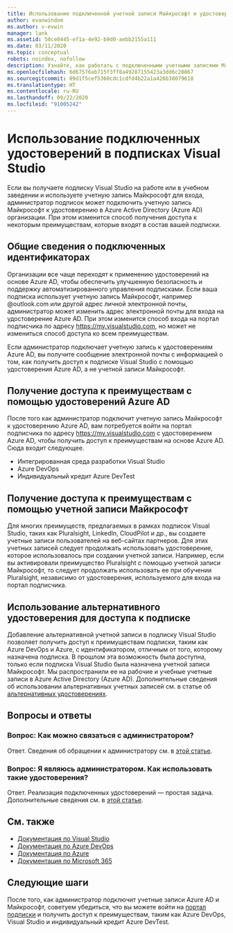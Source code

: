 ```yaml
---
title: Использование подключенной учетной записи Майкрософт и удостоверений Azure Active Directory | Документация Майкрософт
author: evanwindom
ms.author: v-evwin
manager: lank
ms.assetid: 50ce0445-ef1a-4e92-b9d0-aebb2155a111
ms.date: 03/11/2020
ms.topic: conceptual
robots: noindex, nofollow
description: Узнайте, как работать с подключенными учетными записями Майкрософт и удостоверениями Azure Active Directory
ms.openlocfilehash: 6d67576ab715f3ff8a49287155423a3dd6c20867
ms.sourcegitcommit: 09d1f5cef5360cdc1cdfd4b22a1a426b38079618
ms.translationtype: HT
ms.contentlocale: ru-RU
ms.lasthandoff: 09/22/2020
ms.locfileid: "91005242"
---
```

# <a name="how-to-use-connected-identities-in-visual-studio-subscriptions"></a>Использование подключенных удостоверений в подписках Visual Studio
Если вы получаете подписку Visual Studio на работе или в учебном заведении и используете учетную запись Майкрософт для входа, администратор подписок может подключить учетную запись Майкрософт к удостоверению в Azure Active Directory (Azure AD) организации.  При этом изменится способ получения доступа к некоторым преимуществам, которые входят в состав вашей подписки. 

## <a name="overview-of-connected-ids"></a>Общие сведения о подключенных идентификаторах
Организации все чаще переходят к применению удостоверений на основе Azure AD, чтобы обеспечить улучшенную безопасность и поддержку автоматизированного управления подписками.  Если ваша подписка использует учетную запись Майкрософт, например @outlook.com или другой адрес личной электронной почты, администратор может изменить адрес электронной почты для входа на удостоверение Azure AD.  При этом изменится способ входа на портал подписчика по адресу https://my.visualstudio.com, но может не измениться способ доступа ко всем преимуществам.  

Если администратор подключает учетную запись к удостоверениям Azure AD, вы получите сообщение электронной почты с информацией о том, как получить доступ к подписке Visual Studio с помощью удостоверения Azure AD, а не учетной записи Майкрософт. 

## <a name="how-to-access-benefits-using-azure-ad-identities"></a>Получение доступа к преимуществам с помощью удостоверений Azure AD
После того как администратор подключит учетную запись Майкрософт к удостоверению Azure AD, вам потребуется войти на портал подписчика по адресу https://my.visualstudio.com с удостоверением Azure AD, чтобы получить доступ к преимуществам на основе Azure AD.  Сюда входит следующее.
- Интегрированная среда разработки Visual Studio
- Azure DevOps
- Индивидуальный кредит Azure DevTest

## <a name="how-to-access-benefits-using-your-msa"></a>Получение доступа к преимуществам с помощью учетной записи Майкрософт
Для многих преимуществ, предлагаемых в рамках подписок Visual Studio, таких как Pluralsight, LinkedIn, CloudPilot и др., вы создаете учетные записи пользователей на веб-сайтах партнеров.  Для этих учетных записей следует продолжать использовать удостоверение, которое использовалось при создании учетной записи.  Например, если вы активировали преимущество Pluralsight с помощью учетной записи Майкрософт, то следует продолжать использовать ее при обучении Pluralsight, независимо от удостоверения, используемого для входа на портал подписчика.  

## <a name="use-an-alternate-identity-to-access-your-subscription"></a>Использование альтернативного удостоверения для доступа к подписке
Добавление альтернативной учетной записи в подписку Visual Studio позволяет получить доступ к преимуществам подписки, таким как Azure DevOps и Azure, с идентификатором, отличным от того, которому назначена подписка. В прошлом эта возможность была доступна, только если подписка Visual Studio была назначена учетной записи Майкрософт. Мы распространили ее на рабочие и учебные учетные записи в Azure Active Directory (Azure AD).  Дополнительные сведения об использовании альтернативных учетных записей см. в статье об [альтернативных удостоверениях](vs-alternate-identity.md). 

## <a name="frequently-asked-questions"></a>Вопросы и ответы
### <a name="q-how-can-i-contact-my-admin-about-this"></a>Вопрос: Как можно связаться с администратором?
Ответ.  Сведения об обращении к администратору см. в [этой статье](contact-my-admin.md).  

### <a name="q-im-an-admin--how-do-i-use-this"></a>Вопрос: Я являюсь администратором.  Как использовать такие удостоверения?
Ответ.  Реализация подключенных удостоверений — простая задача.  Дополнительные сведения см. в [этой статье](personal-email-sign-ins.md). 

## <a name="see-also"></a>См. также
- [Документация по Visual Studio](/visualstudio/)
- [Документация по Azure DevOps](/azure/devops/)
- [Документация по Azure](/azure/)
- [Документация по Microsoft 365](/microsoft-365/)

## <a name="next-steps"></a>Следующие шаги
После того, как администратор подключит учетные записи Azure AD и Майкрософт, советуем убедиться, что вы можете войти на [портал подписки](https://my.visualstudio.com?wt.mc_id=o~msft~docs) и получить доступ к преимуществам, таким как Azure DevOps, Visual Studio и индивидуальный кредит Azure DevTest.